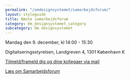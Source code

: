 ```yaml
---
permalink: "/omdesignsystemet/samarbejdsforum/"
layout: styleguide
title: Næste samarbejdsforum
category: Om_designsystemet_category
subcategory: Om designsystemet
---
```

<div class="alert alert-warning mb-6">
<div class="alert-body">
<p class="alert-heading">Mandag den 9. december, kl 14:00 - 15:30</p>
<p class="alert-text">Digitaliseringsstyrelsen, Landgreven 4, 1301 København K</p>
<p><a href="mailto:FDS@erst.dk?subject=Tilmelding%20til%20samarbejdsforum" class="icon-link">Tilmeld/frameld dig og dine kollegaer via mail</a></p>
</div></div>

<a href="/omdesignsystemet/governance/">Læs om Samarbejdsforum</a>
